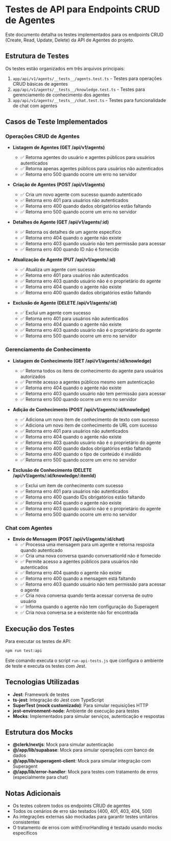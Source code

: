 # Testes de API para Endpoints CRUD de Agentes

Este documento detalha os testes implementados para os endpoints CRUD (Create, Read, Update, Delete) da API de Agentes do projeto.

## Estrutura de Testes

Os testes estão organizados em três arquivos principais:

1. `app/api/v1/agents/__tests__/agents.test.ts` - Testes para operações CRUD básicas de agentes
2. `app/api/v1/agents/__tests__/knowledge.test.ts` - Testes para gerenciamento de conhecimento dos agentes
3. `app/api/v1/agents/__tests__/chat.test.ts` - Testes para funcionalidade de chat com agentes

## Casos de Teste Implementados

### Operações CRUD de Agentes

- **Listagem de Agentes (GET /api/v1/agents)**
  - ✅ Retorna agentes do usuário e agentes públicos para usuários autenticados
  - ✅ Retorna apenas agentes públicos para usuários não autenticados
  - ✅ Retorna erro 500 quando ocorre um erro no servidor

- **Criação de Agentes (POST /api/v1/agents)**
  - ✅ Cria um novo agente com sucesso quando autenticado
  - ✅ Retorna erro 401 para usuários não autenticados
  - ✅ Retorna erro 400 quando dados obrigatórios estão faltando
  - ✅ Retorna erro 500 quando ocorre um erro no servidor

- **Detalhes de Agente (GET /api/v1/agents/:id)**
  - ✅ Retorna os detalhes de um agente específico
  - ✅ Retorna erro 404 quando o agente não existe
  - ✅ Retorna erro 403 quando usuário não tem permissão para acessar
  - ✅ Retorna erro 400 quando ID não é fornecido

- **Atualização de Agente (PUT /api/v1/agents/:id)**
  - ✅ Atualiza um agente com sucesso
  - ✅ Retorna erro 401 para usuários não autenticados
  - ✅ Retorna erro 403 quando usuário não é o proprietário do agente
  - ✅ Retorna erro 404 quando o agente não existe
  - ✅ Retorna erro 400 quando dados obrigatórios estão faltando

- **Exclusão de Agente (DELETE /api/v1/agents/:id)**
  - ✅ Exclui um agente com sucesso
  - ✅ Retorna erro 401 para usuários não autenticados
  - ✅ Retorna erro 404 quando o agente não existe
  - ✅ Retorna erro 403 quando usuário não é o proprietário do agente
  - ✅ Retorna erro 500 quando ocorre um erro no servidor

### Gerenciamento de Conhecimento

- **Listagem de Conhecimento (GET /api/v1/agents/:id/knowledge)**
  - ✅ Retorna todos os itens de conhecimento do agente para usuários autorizados
  - ✅ Permite acesso a agentes públicos mesmo sem autenticação
  - ✅ Retorna erro 404 quando o agente não existe
  - ✅ Retorna erro 403 quando usuário não tem permissão para acessar
  - ✅ Retorna erro 500 quando ocorre um erro no servidor

- **Adição de Conhecimento (POST /api/v1/agents/:id/knowledge)**
  - ✅ Adiciona um novo item de conhecimento de texto com sucesso
  - ✅ Adiciona um novo item de conhecimento de URL com sucesso
  - ✅ Retorna erro 401 para usuários não autenticados
  - ✅ Retorna erro 404 quando o agente não existe
  - ✅ Retorna erro 403 quando usuário não é o proprietário do agente
  - ✅ Retorna erro 400 quando dados obrigatórios estão faltando
  - ✅ Retorna erro 400 quando o tipo de conteúdo é inválido
  - ✅ Retorna erro 500 quando ocorre um erro no servidor

- **Exclusão de Conhecimento (DELETE /api/v1/agents/:id/knowledge/:itemId)**
  - ✅ Exclui um item de conhecimento com sucesso
  - ✅ Retorna erro 401 para usuários não autenticados
  - ✅ Retorna erro 400 quando IDs obrigatórios estão faltando
  - ✅ Retorna erro 404 quando o agente não existe
  - ✅ Retorna erro 403 quando usuário não é o proprietário do agente
  - ✅ Retorna erro 500 quando ocorre um erro no servidor

### Chat com Agentes

- **Envio de Mensagem (POST /api/v1/agents/:id/chat)**
  - ✅ Processa uma mensagem para um agente e retorna resposta quando autenticado
  - ✅ Cria uma nova conversa quando conversationId não é fornecido
  - ✅ Permite acesso a agentes públicos para usuários não autenticados
  - ✅ Retorna erro 404 quando o agente não existe
  - ✅ Retorna erro 400 quando a mensagem está faltando
  - ✅ Retorna erro 403 quando usuário não tem permissão para acessar o agente
  - ✅ Cria nova conversa quando tenta acessar conversa de outro usuário
  - ✅ Informa quando o agente não tem configuração do Superagent
  - ✅ Cria nova conversa se a existente não for encontrada

## Execução dos Testes

Para executar os testes de API:

```bash
npm run test:api
```

Este comando executa o script `run-api-tests.js` que configura o ambiente de teste e executa os testes com Jest.

## Tecnologias Utilizadas

- **Jest**: Framework de testes
- **ts-jest**: Integração do Jest com TypeScript
- **SuperTest (mock customizado)**: Para simular requisições HTTP
- **jest-environment-node**: Ambiente de execução para testes
- **Mocks**: Implementados para simular serviços, autenticação e respostas

## Estrutura dos Mocks

- **@clerk/nextjs**: Mock para simular autenticação
- **@/app/lib/supabase**: Mock para simular operações com banco de dados
- **@/app/lib/superagent-client**: Mock para simular integração com Superagent
- **@/app/lib/error-handler**: Mock para testes com tratamento de erros (especialmente para chat)

## Notas Adicionais

- Os testes cobrem todos os endpoints CRUD de agentes
- Todos os cenários de erro são testados (400, 401, 403, 404, 500)
- As integrações externas são mockadas para garantir testes unitários consistentes
- O tratamento de erros com withErrorHandling é testado usando mocks específicos